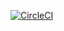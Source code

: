 [![CircleCI](https://circleci.com/gh/amatkivskiy/streams-backport-benchmarks.svg?style=svg&circle-token=748bb86f3e2075964cbd04d5927704fef39e3433)](https://circleci.com/gh/amatkivskiy/streams-backport-benchmarks)
